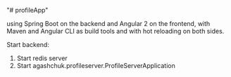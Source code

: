 "# profileApp" 

using Spring Boot on the backend and Angular 2 on the frontend, with Maven and Angular CLI as build tools and with hot reloading on both sides.

Start backend:
1. Start redis server
2. Start  agashchuk.profileserver.ProfileServerApplication